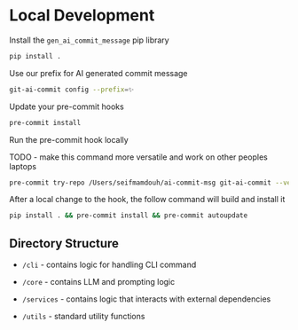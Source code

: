 # Local Development

Install the `gen_ai_commit_message` pip library

```bash
pip install .
```

Use our prefix for AI generated commit message

```bash
git-ai-commit config --prefix=✨
```

Update your pre-commit hooks

```bash
pre-commit install
```

Run the pre-commit hook locally

TODO - make this command more versatile and work on other peoples laptops

```bash
pre-commit try-repo /Users/seifmamdouh/ai-commit-msg git-ai-commit --verbose --all-files --hook-stage prepare-commit-msg --commit-msg-filename /Users/seifmamdouh/ai-commit-msg/.git/COMMIT_EDITMSG  
```

After a local change to the hook, the follow command will build and install it

```bash
pip install . && pre-commit install && pre-commit autoupdate
```

## Directory Structure

- `/cli` - contains logic for handling CLI command

- `/core` - contains LLM and prompting logic

- `/services` - contains logic that interacts with external dependencies

- `/utils` - standard utility functions
